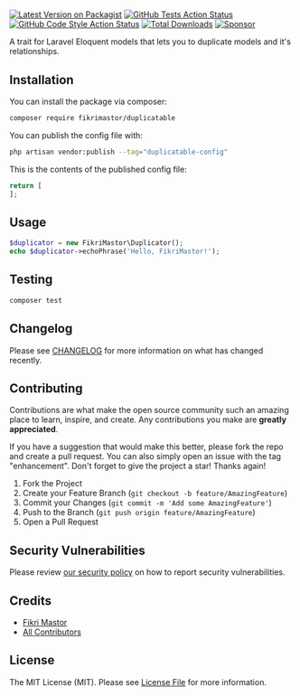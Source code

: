 # 

[![Latest Version on Packagist](https://img.shields.io/packagist/v/fikrimastor/duplicatable.svg?style=flat-square)](https://packagist.org/packages/fikrimastor/duplicatable)
[![GitHub Tests Action Status](https://img.shields.io/github/actions/workflow/status/fikrimastor/duplicatable/run-tests.yml?branch=main&label=tests&style=flat-square)](https://github.com/fikrimastor/duplicatable/actions?query=workflow%3Arun-tests+branch%3Amain)
[![GitHub Code Style Action Status](https://img.shields.io/github/actions/workflow/status/fikrimastor/duplicatable/fix-php-code-style-issues.yml?branch=main&label=code%20style&style=flat-square)](https://github.com/fikrimastor/duplicatable/actions?query=workflow%3A"Fix+PHP+code+style+issues"+branch%3Amain)
[![Total Downloads](https://img.shields.io/packagist/dt/fikrimastor/duplicatable.svg?style=flat-square)](https://packagist.org/packages/fikrimastor/duplicatable)
[![Sponsor](https://img.shields.io/static/v1?label=Sponsor&message=%E2%9D%A4&logo=GitHub&color=%23fe8e86)](https://github.com/sponsors/fikrimastor)

A trait for Laravel Eloquent models that lets you to duplicate models and it's relationships.

## Installation

You can install the package via composer:

```bash
composer require fikrimastor/duplicatable
```

You can publish the config file with:

```bash
php artisan vendor:publish --tag="duplicatable-config"
```

This is the contents of the published config file:

```php
return [
];
```

## Usage

```php
$duplicator = new FikriMastor\Duplicator();
echo $duplicator->echoPhrase('Hello, FikriMastor!');
```

## Testing

```bash
composer test
```

## Changelog

Please see [CHANGELOG](CHANGELOG.md) for more information on what has changed recently.

## Contributing

Contributions are what make the open source community such an amazing place to learn, inspire, and create. Any
contributions you make are **greatly appreciated**.

If you have a suggestion that would make this better, please fork the repo and create a pull request. You can also
simply open an issue with the tag "enhancement".
Don't forget to give the project a star! Thanks again!

1. Fork the Project
2. Create your Feature Branch (`git checkout -b feature/AmazingFeature`)
3. Commit your Changes (`git commit -m 'Add some AmazingFeature'`)
4. Push to the Branch (`git push origin feature/AmazingFeature`)
5. Open a Pull Request

## Security Vulnerabilities

Please review [our security policy](../../security/policy) on how to report security vulnerabilities.

## Credits

- [Fikri Mastor](https://github.com/fikrimastor)
- [All Contributors](../../contributors)

## License

The MIT License (MIT). Please see [License File](LICENSE.md) for more information.
